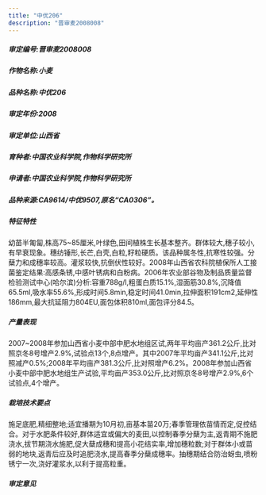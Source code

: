 ```yaml
---
title: "中优206"
description: "晋审麦2008008"
---
```

##### 审定编号:晋审麦2008008

##### 作物名称:小麦

##### 品种名称:中优206

##### 审定年份:2008

##### 审定单位:山西省

##### 育种者:中国农业科学院,作物科学研究所

##### 申请者:中国农业科学院,作物科学研究所

##### 品种来源:CA9614/中优9507,原名“CA0306”。

##### 特征特性
幼苗半匍匐,株高75~85厘米,叶绿色,田间植株生长基本整齐。群体较大,穗子较小,有早衰现象。穗纺锤形,长芒,白壳,白粒,籽粒硬质。该品种属冬性,抗寒性较强。分蘖力和成穗率较高。灌浆较快,抗倒伏性较好。2008年山西省农科院植保所人工接菌鉴定结果:高感条锈,中感叶锈病和白粉病。2006年农业部谷物及制品质量监督检验测试中心(哈尔滨)分析:容重788g/l,粗蛋白质15.1%,湿面筋30.8%,沉降值65.5ml,吸水率55.6%,形成时间5.8min,稳定时间41.0min,拉伸面积191cm2,延伸性186mm,最大抗延阻力804EU,面包体积810ml,面包评分84.5。

##### 产量表现
2007~2008年参加山西省小麦中部中肥水地组区试,两年平均亩产361.2公斤,比对照京冬8号增产2.9%,试验点13个,8点增产。其中2007年平均亩产341.1公斤,比对照减产0.5%;2008年平均亩产381.3公斤,比对照增产6.2%。2008年参加山西省小麦中部中肥水地组生产试验,平均亩产353.0公斤,比对照京冬8号增产2.9%,6个试验点,4个增产。

##### 栽培技术要点
施足底肥,精细整地;适宜播期为10月初,亩基本苗20万;春季管理依苗情而定,促控结合。对于水肥条件较好,群体适宜或偏大的麦田,以控制春季分蘖为主,返青期不施肥浇水,拔节期浇水施肥,促大蘖成穗和提高小花结实率,增加穗粒数;对于群体小或苗弱的地块,返青后应及时追肥浇水,提高春季分蘖成穗率。抽穗期结合防治蚜虫,喷粉锈宁一次,浇好灌浆水,以利于提高粒重。

##### 审定意见

